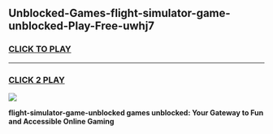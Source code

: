 
## Unblocked-Games-flight-simulator-game-unblocked-Play-Free-uwhj7
<h3>
<a href="https://premium76.site?title=flight-simulator-game-unblocked&ref=10A">CLICK TO PLAY</a></h3>
<hr>

<h3>
<a href="https://premium76.site?title=flight-simulator-game-unblocked&ref=10A">CLICK 2 PLAY</a>
  
</h3>

<a href="https://premium76.site?title=flight-simulator-game-unblocked&ref=10A"><img src="https://clearcache.store/games.png"></a>


**flight-simulator-game-unblocked games unblocked: Your Gateway to Fun and Accessible Online Gaming**
